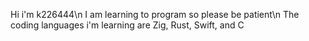 Hi i'm k226444\n
I am learning to program so please be patient\n
The coding languages i'm learning are Zig, Rust, Swift, and C
<!---
k226444/k226444 is a ✨ special ✨ repository because its `README.md` (this file) appears on your GitHub profile.
You can click the Preview link to take a look at your changes.
--->
